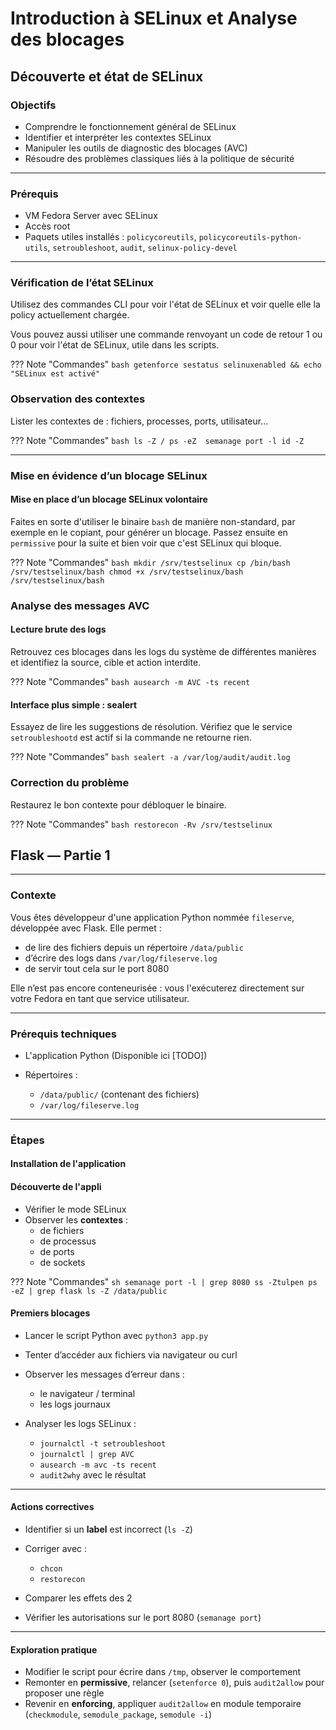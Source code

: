 
# Introduction à SELinux et Analyse des blocages

## Découverte et état de SELinux
### Objectifs

* Comprendre le fonctionnement général de SELinux
* Identifier et interpréter les contextes SELinux
* Manipuler les outils de diagnostic des blocages (AVC)
* Résoudre des problèmes classiques liés à la politique de sécurité

---

### Prérequis

* VM Fedora Server avec SELinux
* Accès root
* Paquets utiles installés : `policycoreutils`, `policycoreutils-python-utils`, `setroubleshoot`, `audit`, `selinux-policy-devel`

---


### Vérification de l’état SELinux

Utilisez des commandes CLI pour voir l'état de SELinux et voir quelle elle la policy actuellement chargée.

Vous pouvez aussi utiliser une commande renvoyant un code de retour 1 ou 0 pour voir l'état de SELinux, utile dans les scripts.

??? Note "Commandes"
    ```bash
    getenforce
    sestatus
    selinuxenabled && echo "SELinux est activé"
    ```


### Observation des contextes

Lister les contextes de : fichiers, processes, ports, utilisateur...

??? Note "Commandes"
    ```bash
    ls -Z /
    ps -eZ 
    semanage port -l
    id -Z
    ```

---

### Mise en évidence d’un blocage SELinux

#### Mise en place d’un blocage SELinux volontaire

Faites en sorte d'utiliser le binaire ``bash`` de manière non-standard, par exemple en le copiant, pour générer un blocage.
Passez ensuite en ``permissive`` pour la suite et bien voir que c'est SELinux qui bloque.

??? Note "Commandes"
    ```bash
    mkdir /srv/testselinux
    cp /bin/bash /srv/testselinux/bash
    chmod +x /srv/testselinux/bash
    /srv/testselinux/bash
    ```

### Analyse des messages AVC

#### Lecture brute des logs

Retrouvez ces blocages dans les logs du système de différentes manières et identifiez la source, cible et action interdite.


??? Note "Commandes"
    ```bash
    ausearch -m AVC -ts recent
    ```


#### Interface plus simple : sealert

Essayez de lire les suggestions de résolution. Vérifiez que le service `setroubleshootd` est actif si la commande ne retourne rien.

??? Note "Commandes"
    ```bash
    sealert -a /var/log/audit/audit.log
    ```

### Correction du problème

Restaurez le bon contexte pour débloquer le binaire.

??? Note "Commandes"
    ```bash
    restorecon -Rv /srv/testselinux
    ```

## Flask — Partie 1

---

### Contexte

Vous êtes développeur d'une application Python nommée `fileserve`, développée avec Flask. Elle permet :

* de lire des fichiers depuis un répertoire `/data/public`
* d’écrire des logs dans `/var/log/fileserve.log`
* de servir tout cela sur le port 8080

Elle n’est pas encore conteneurisée : vous l'exécuterez directement sur votre Fedora en tant que service utilisateur.

---

### Prérequis techniques

* L'application Python (Disponible ici [TODO])
* Répertoires :

  * `/data/public/` (contenant des fichiers)
  * `/var/log/fileserve.log`

---

### Étapes

#### Installation de l'application


#### Découverte de l'appli

* Vérifier le mode SELinux
* Observer les **contextes** :
  * de fichiers 
  * de processus 
  * de ports 
  * de sockets 

??? Note "Commandes"
        ```sh
        semanage port -l | grep 8080
        ss -Ztulpen
        ps -eZ | grep flask
        ls -Z /data/public
        ```

#### Premiers blocages

* Lancer le script Python avec `python3 app.py`
* Tenter d’accéder aux fichiers via navigateur ou curl
* Observer les messages d’erreur dans :
  * le navigateur / terminal
  * les logs journaux

* Analyser les logs SELinux :

  * `journalctl -t setroubleshoot`
  * `journalctl | grep AVC`
  * `ausearch -m avc -ts recent`
  * `audit2why` avec le résultat

---

#### Actions correctives

* Identifier si un **label** est incorrect (`ls -Z`)
* Corriger avec :

  * `chcon`
  * `restorecon`
* Comparer les effets des 2
* Vérifier les autorisations sur le port 8080 (`semanage port`)

---

#### Exploration pratique

* Modifier le script pour écrire dans `/tmp`, observer le comportement
* Remonter en **permissive**, relancer (`setenforce 0`), puis `audit2allow` pour proposer une règle
* Revenir en **enforcing**, appliquer `audit2allow` en module temporaire (`checkmodule`, `semodule_package`, `semodule -i`)
